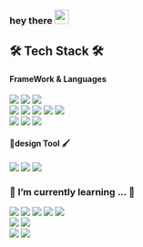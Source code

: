 <!-- 헤더작성 -->
<h3> hey there
<a target="_blank" rel="noopener noreferrer" href="https://camo.githubusercontent.com/e8e7b06ecf583bc040eb60e44eb5b8e0ecc5421320a92929ce21522dbc34c891/68747470733a2f2f6d656469612e67697068792e636f6d2f6d656469612f6876524a434c467a6361737252346961377a2f67697068792e676966"><img src="https://camo.githubusercontent.com/e8e7b06ecf583bc040eb60e44eb5b8e0ecc5421320a92929ce21522dbc34c891/68747470733a2f2f6d656469612e67697068792e636f6d2f6d656469612f6876524a434c467a6361737252346961377a2f67697068792e676966" width="25px" data-canonical-src="https://media.giphy.com/media/hvRJCLFzcasrR4ia7z/giphy.gif" style="max-width: 100%;"></a></h3>

  
  <!-- <img src="https://capsule-render.vercel.app/api?type=waving&color=0:83a4d4,100:b6fbff&height=200&section=header&text=sera%20Park&fontColor=FFFFFF&fontSize=70&fontAlignY=30&desc=wantTobeFullStackDeveloper&descAlignY=55&descSize=20&animation=twinkling" /> -->
<h2> 🛠️ Tech Stack 🛠️</h2>
<!--프레임 워크관련-->
<h4> FrameWork & Languages</h4>
<p>
  <img src="https://img.shields.io/badge/JAVA-007396?style=flat&logo=Java&logoColor=white"/>&nbsp;<img src="https://img.shields.io/badge/Python-3766AB??style=flat&logo=Python&logoColor=white"/>&nbsp;<img src="https://img.shields.io/badge/C-A8B9CC?style=flat&logo=C&logoColor=white"/><br>
  <img src="https://img.shields.io/badge/HTML5-E34F26?style=flat&logo=HTML5&logoColor=white"/>&nbsp;<img src="https://img.shields.io/badge/CSS3-1572B6?style=flat&logo=CSS3&logoColor=white"/>&nbsp;<img src="https://img.shields.io/badge/JS-F7DF1E?style=flat&logo=JavaScript&logoColor=white"/>&nbsp;<img src="https://img.shields.io/badge/SQLite-003B57?style=flat&logo=SQLite&logoColor=white"/>&nbsp;<img src="https://img.shields.io/badge/Thymeleaf-005F0F?style=flat&logo=Thymeleaf&logoColor=white"/>&nbsp;<br>
  <img src="https://img.shields.io/badge/Android-3DDC84?style=flat&logo=Android Studio&logoColor=white"/>&nbsp;<img src="https://img.shields.io/badge/Spring-6DB33F?style=flat&logo=Spring&logoColor=white"/>&nbsp;<img src="https://img.shields.io/badge/Arduino-00979D?style=flat&logo=Arduino&logoColor=white"/>&nbsp;
</p>

<!--디자인 툴 관련-->
<h4>  🎨design Tool 🖌️</h4>
<p>
  <img src="https://img.shields.io/badge/Photoshop-2FA3F7?style=flat&logo=Adobe Photoshop&logoColor=white"/>&nbsp;<img src="https://img.shields.io/badge/Illustrator-f79500?style=flat&logo=Adobe Illustrator&logoColor=white"/>&nbsp;<img src="https://img.shields.io/badge/Adobe XD-F725B8?style=flat&logo=Adobe XD&logoColor=white"/>&nbsp;
  </p>
<!--배우고 있는...-->
<h3> 🌱 I’m currently learning ... 🌱</h3>
<p>  
  <img src="https://img.shields.io/badge/Node.js-339933?style=flat&logo=Node.js&logoColor=white"/>&nbsp;<img src="https://img.shields.io/badge/flask-000000?style=flat&logo=flask&logoColor=white"/>&nbsp;<img src="https://img.shields.io/badge/npm-CB3837?style=flat&logo=npm&logoColor=white"/>&nbsp;<img src="https://img.shields.io/badge/AWS-FF9900?style=flat&logo=Amazon AWS&logoColor=white"/>&nbsp;<img src="https://img.shields.io/badge/Firebase-FFCA28?style=flat&logo=Firebase&logoColor=white"/><br>
  <img src="https://img.shields.io/badge/DynamoDB-4053D6?style=flat&logo=Amazon DynamoDB&logoColor=white"/>&nbsp;<img src="https://img.shields.io/badge/MongoDB-47A248?style=flat&logo=MongoDB&logoColor=white"/><br>
  <img src="https://img.shields.io/badge/React-61DAFB?style=flat&logo=React&logoColor=white"/>&nbsp;<img src="https://img.shields.io/badge/Spark-E25A1C?style=flat&logo=Apache Spark&logoColor=white"/>&nbsp;
</p>

<!--푸터작성-->
<!-- <img src="https://capsule-render.vercel.app/api?type=waving&color=0:83a4d4,100:b6fbff&height=100&section=footer&animation=twinkling" /> -->

<!--
**hiereit/hiereit** is a ✨ _special_ ✨ repository because its `README.md` (this file) appears on your GitHub profile.


[![Top Langs](https://github-readme-stats.vercel.app/api/top-langs/?username=hiereit&layout=compact)](https://github.com/hiereit)
[![willianrod's wakatime stats](https://github-readme-stats.vercel.app/api/wakatime?username=willianrod)](https://github.com/anuraghazra/github-readme-stats)
Here are some ideas to get you started:

- 🔭 I’m currently working on ...
- 🌱 I’m currently learning ...
- 👯 I’m looking to collaborate on ...
- 🤔 I’m looking for help with ...
- 💬 Ask me about ...
- 📫 How to reach me: ...
- 😄 Pronouns: ...
- ⚡ Fun fact: ...

-->

<!-- <h4 align="center"> :octocat: git :octocat:</h4>
<p align="center">
<img src="https://img.shields.io/badge/Git-F05032?style=flat&logo=Git&logoColor=white"/>&nbsp;<img src="https://img.shields.io/badge/GitHub-181717?style=flat&logo=GitHub&logoColor=white"/>&nbsp;<img src="https://img.shields.io/badge/GitLab-FCA121?style=flat&logo=GitLab&logoColor=white"/>
</p> -->
<!--생산성도구-->
<!-- <p align="center">
<img src="https://img.shields.io/badge/Notion-000000?style=flat&logo=Notion&logoColor=white"/>&nbsp;
<img src="https://img.shields.io/badge/Slack-4A154B?style=flat&logo=Slack&logoColor=white"/>&nbsp;
</p> -->

<!--ETC-->
<!-- <p align="center">
<img src="https://img.shields.io/badge/PyCharm-000000?style=flat&logo=PyCharm&logoColor=white"/>&nbsp;<img src="https://img.shields.io/badge/JetBrains-000000?style=flat&logo=JetBrains&logoColor=white"/>&nbsp;<img src="https://img.shields.io/badge/Anaconda-44A833?style=flat&logo=Anaconda&logoColor=white"/>&nbsp;<img src="https://img.shields.io/badge/Jupyter-F37626?style=flat&logo=Jupyter&logoColor=white"/>&nbsp;<img src="https://img.shields.io/badge/TensorFlow-FF6F00?style=flat&logo=TensorFlow&logoColor=white"/><br><img src="https://img.shields.io/badge/Visual Studio Code-007ACC?style=flat&logo=Visual Studio Code&logoColor=white"/>&nbsp;<img src="https://img.shields.io/badge/Visual Studio-5C2D91?style=flat&logo=Visual Studio&logoColor=white"/>&nbsp;<img src="https://img.shields.io/badge/CentOS-262577?style=flat&logo=CentOS&logoColor=white"/>&nbsp;<img src="https://img.shields.io/badge/Linux-FCC624?style=flat&logo=Linux&logoColor=white"/>
  <br><img src="https://img.shields.io/badge/Eclipse IDE-2C2255?style=flat&logo=Eclipse IDE&logoColor=white"/>&nbsp;<img src="https://img.shields.io/badge/Spring Boot-6DB33F?style=flat&logo=Spring Boot&logoColor=white"/>&nbsp;<img src="https://img.shields.io/badge/Bootstrap-7952B3?style=flat&logo=Bootstrap&logoColor=white"/>&nbsp;<img src="https://img.shields.io/badge/Raspberry Pi-A22846?style=flat&logo=Raspberry Pi&logoColor=white"/>&nbsp;<img src="https://img.shields.io/badge/Atom-66595C?style=flat&logo=Atom&logoColor=white"/>&nbsp; -->
<!--서버관련..-->
<!-- <img src="https://img.shields.io/badge/Apache-D22128?style=flat&logo=Apache&logoColor=white"/>&nbsp;<img src="https://img.shields.io/badge/Maven-C71A36?style=flat&logo=Apache Maven&logoColor=white"/>&nbsp;<img src="https://img.shields.io/badge/Tomcat-F8DC75?style=flat&logo=Apache Tomcat&logoColor=white"/>&nbsp;<img src="https://img.shields.io/badge/Oracle-F80000?style=flat&logo=Oracle&logoColor=white"/>
</p> -->
